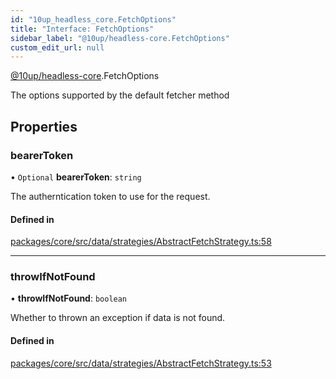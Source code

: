 ```yaml
---
id: "10up_headless_core.FetchOptions"
title: "Interface: FetchOptions"
sidebar_label: "@10up/headless-core.FetchOptions"
custom_edit_url: null
---
```


[@10up/headless-core](../modules/10up_headless_core.md).FetchOptions

The options supported by the default fetcher method

## Properties

### bearerToken

• `Optional` **bearerToken**: `string`

The autherntication token to use for the request.

#### Defined in

[packages/core/src/data/strategies/AbstractFetchStrategy.ts:58](https://github.com/10up/headless/blob/2a6e2a0/packages/core/src/data/strategies/AbstractFetchStrategy.ts#L58)

___

### throwIfNotFound

• **throwIfNotFound**: `boolean`

Whether to thrown an exception if data is not found.

#### Defined in

[packages/core/src/data/strategies/AbstractFetchStrategy.ts:53](https://github.com/10up/headless/blob/2a6e2a0/packages/core/src/data/strategies/AbstractFetchStrategy.ts#L53)
